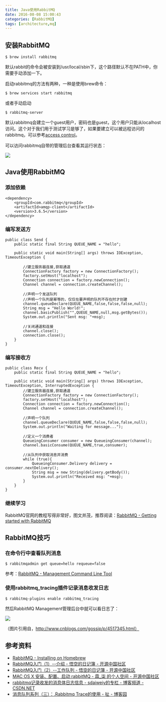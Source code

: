 ```yaml
---
title: Java使用RabbitMQ
date: 2016-08-08 15:00:43
categories: [RabbitMQ]
tags: [architecture,mq]
---
```


<!-- more -->

## 安装RabbitMQ

```
$ brew install rabbitmq
```

默认rabbit的命令会被安装到/usr/local/sbin下，这个路径默认不在PATH中，你需要手动添加一下。

启动rabbitmq的方法有两种，一种是使用brew命令：

```
$ brew services start rabbitmq
```

或者手动启动

```
$ rabbitmq-server
```

默认rabbitmq会建立一个guest用户，密码也是guest，这个用户只能从localhost访问。这个对于我们用于测试学习是够了，如果要建立可以被远程访问的rabbitmq，可以参考[access control](https://www.rabbitmq.com/access-control.html)。

可以访问rabbitmq自带的管理后台查看其运行状态：

![](/img/architecture/rabbitmq-admin.png)

## Java使用RabbitMQ 
### 添加依赖

```
<dependency>
    <groupId>com.rabbitmq</groupId>
    <artifactId>amqp-client</artifactId>
    <version>3.6.5</version>
</dependency>
```

### 编写发送方

```
public class Send {
    public static final String QUEUE_NAME = "hello";

    public static void main(String[] args) throws IOException, TimeoutException {

        //建立服务器连接,获取通道
        ConnectionFactory factory = new ConnectionFactory();
        factory.setHost("localhost");
        Connection connection = factory.newConnection();
        Channel channel = connection.createChannel();

        //声明一个发送队列
        //声明一个队列是幂等的，仅仅在要声明的队列不存在时才创建
        channel.queueDeclare(QUEUE_NAME,false,false,false,null);
        String msg = "Hello World!";
        channel.basicPublish("",QUEUE_NAME,null,msg.getBytes());
        System.out.println("Sent msg: "+msg);

        //关闭通道和连接
        channel.close();
        connection.close();
    }
}
```

### 编写接收方

```
public class Recv {
    public static final String QUEUE_NAME = "hello";

    public static void main(String[] args) throws IOException, TimeoutException, InterruptedException {
        //建立服务器连接,获取通道
        ConnectionFactory factory = new ConnectionFactory();
        factory.setHost("localhost");
        Connection connection = factory.newConnection();
        Channel channel = connection.createChannel();

        //声明一个队列
        channel.queueDeclare(QUEUE_NAME,false,false,false,null);
        System.out.println("Waiting for message...");

        //定义一个消费者
        QueueingConsumer consumer = new QueueingConsumer(channel);
        channel.basicConsume(QUEUE_NAME,true,consumer);

        //从队列中获取消息并消费
        while (true){
            QueueingConsumer.Delivery delivery = consumer.nextDelivery();
            String msg = new String(delivery.getBody());
            System.out.println("Received msg: "+msg);
        }
    }
}
```

### 继续学习
RabbitMQ官网的教程写得非常好，图文并茂，推荐阅读：[RabbitMQ - Getting started with RabbitMQ](https://www.rabbitmq.com/getstarted.html)

## RabbitMQ技巧
### 在命令行中查看队列消息

```
$ rabbitmqadmin get queue=hello requeue=false
```

参考：[RabbitMQ - Management Command Line Tool][RabbitMQ - Management Command Line Tool]

### 使用rabbitmq_tracing插件记录消息收发日志

```
$ rabbitmq-plugins enable rabbitmq_tracing
```

然后RabbitMQ Management管理后台中就可以看日志了：

![](http://images0.cnblogs.com/blog/35158/201505/201550452754051.png)

（图片引用自，http://www.cnblogs.com/gossip/p/4517345.html）

## 参考资料
- [RabbitMQ - Installing on Homebrew](https://www.rabbitmq.com/install-homebrew.html)
- [RabbitMQ入门（1）--介绍 - 悟空的日记簿 - 开源中国社区](http://my.oschina.net/OpenSourceBO/blog/379732)
- [RabbitMQ入门（2）--工作队列 - 悟空的日记簿 - 开源中国社区](http://my.oschina.net/OpenSourceBO/blog/379735)
- [MAC OS X 安装、配置、启动 rabbitMQ - 霖_柒 的个人空间 - 开源中国社区](http://my.oschina.net/u/998693/blog/547873)
- [rabbitmq记录收发的消息体日志信息 - sdaiweiy的专栏 - 博客频道 - CSDN.NET](http://blog.csdn.net/sdaiweiy/article/details/46786109)
- [消息队列系列（三）：.Rabbitmq Trace的使用 - 扯 - 博客园](http://www.cnblogs.com/gossip/p/4517345.html)

[RabbitMQ - Management Command Line Tool]: http://www.rabbitmq.com/management-cli.html